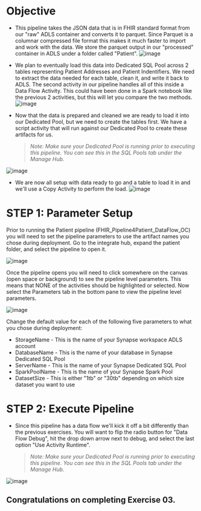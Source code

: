 # Objective
* This pipeline takes the JSON data that is in FHIR standard format from our "raw" ADLS container and converts it to parquet.  Since Parquet is a columnar compressed file format this makes it much faster to import and work with the data.  We store the parquet output in our "processed" container in ADLS under a folder called "Patient".
![image](https://user-images.githubusercontent.com/59613090/193136231-4a965468-3d2e-4f24-80a3-c76d0bd8a387.png)


* We plan to eventually load this data into Dedicated SQL Pool across 2 tables representing Patient Addresses and Patient Indentifiers.  We need to extract the data needed for each table, clean it, and write it back to ADLS.  The second activity in our pipeline handles all of this inside a Data Flow Activity.  This could have been done in a Spark notebook like the previous 2 activities, but this will let you compare the two methods.
![image](https://user-images.githubusercontent.com/59613090/193136520-d0bcbab6-fc6f-4896-8ab4-19798833c384.png)


* Now that the data is prepared and cleaned we are ready to load it into our Dedicated Pool, but we need to create the tables first.  We have a script activity that will run against our Dedicated Pool to create these artifacts for us.
    
    >*Note: Make sure your Dedicated Pool is running prior to executing this pipeline.  You can see this in the SQL Pools tab under the Manage Hub.*

![image](https://user-images.githubusercontent.com/59613090/193136622-d84e952a-60f2-47f9-8895-717bf9e81c6b.png)


* We are now all setup with data ready to go and a table to load it in and we'll use a Copy Activity to perform the load.
![image](https://user-images.githubusercontent.com/59613090/193144477-0a98c0d6-1f98-45b6-8e9a-42745960b837.png)


# STEP 1: Parameter Setup
Prior to running the Patient pipeline (FHIR_Pipeline4Patient_DataFlow_OC) you will need to set the pipeline parameters to use the artifact names you chose during deployment.  Go to the integrate hub, expand the patient folder, and select the pipeline to open it.

![image](https://user-images.githubusercontent.com/59613090/193138455-cbb13596-0a2c-4353-808d-92958a7772f6.png)


Once the pipeline opens you will need to click somewhere on the canvas (open space or background) to see the pipeline level parameters.  This means that NONE of the activities should be highlighted or selected.  Now select the Parameters tab in the bottom pane to view the pipeline level parameters.

![image](https://user-images.githubusercontent.com/59613090/193144874-eb863277-d90b-4f32-a208-6d8d8f2aff96.png)


Change the default value for each of the following five parameters to what you chose during deployment:
* StorageName - This is the name of your Synapse workspace ADLS account
* DatabaseName - This is the name of your database in Synapse Dedicated SQL Pool
* ServerName - This is the name of your Synapse Dedicated SQL Pool
* SparkPoolName - This is the name of your Synapse Spark Pool
* DatasetSize - This is either "1tb" or "30tb" depending on which size dataset you want to use

# STEP 2: Execute Pipeline
* Since this pipeline has a data flow we'll kick it off a bit differently than the previous exercises.  You will want to flip the radio button for "Data Flow Debug", hit the drop down arrow next to debug, and select the last option "Use Activity Runtime".
    >*Note: Make sure your Dedicated Pool is running prior to executing this pipeline.  You can see this in the SQL Pools tab under the Manage Hub.*

![image](https://user-images.githubusercontent.com/59613090/193149525-ada67b9c-90b6-466e-bde7-5546f33fac56.png)


## Congratulations on completing Exercise 03.
